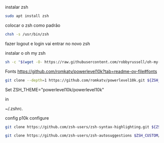instalar zsh

``` bash
sudo apt install zsh
```

colocar o zsh como padrão
``` bash
chsh -s /usr/bin/zsh

```
fazer logout e login vai entrar no novo zsh


instalar o oh my zsh
``` bash
sh -c "$(wget -O- https://raw.githubusercontent.com/robbyrussell/oh-my-zsh/master/tools/install.sh)"
```

Fonts
https://github.com/romkatv/powerlevel10k?tab=readme-ov-file#fonts



``` bash
git clone --depth=1 https://github.com/romkatv/powerlevel10k.git ${ZSH_CUSTOM:-$HOME/.oh-my-zsh/custom}/themes/powerlevel10k

```

Set 
ZSH_THEME="powerlevel10k/powerlevel10k" 

in 

~/.zshrc.

config
p10k configure

```bash
git clone https://github.com/zsh-users/zsh-syntax-highlighting.git ${ZSH_CUSTOM:-~/.oh-my-zsh/custom}/plugins/zsh-syntax-highlighting
```


```bash
git clone https://github.com/zsh-users/zsh-autosuggestions $ZSH_CUSTOM/plugins/zsh-autosuggestions
```


